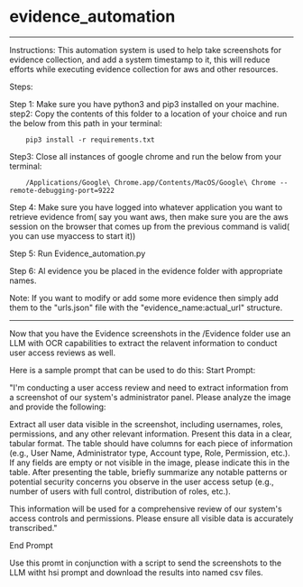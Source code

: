 
# evidence_automation
------------------------------------------------------------------------------------------------------------------------------------------------------------------------------------------
Instructions:
This automation system is used to help take screenshots for evidence collection, and add a system timestamp to it, this will reduce efforts while executing evidence collection for aws and other resources.

Steps:

Step 1: Make sure you have python3 and pip3 installed on your machine.
step2:  Copy the contents of this folder to a location of your choice and run the below from this path in your terminal:

        pip3 install -r requirements.txt
Step3: Close all instances of google chrome and run the below from your terminal:

        /Applications/Google\ Chrome.app/Contents/MacOS/Google\ Chrome --remote-debugging-port=9222

Step 4: Make sure you have logged into whatever application you want to retrieve evidence from( say you want aws, then make sure you are the aws session on the browser that comes up from the previous command is valid( you can use myaccess to start it))

Step 5: Run Evidence_automation.py

Step 6: Al evidence you be placed in the evidence folder with appropriate names.

Note: If you want to modify or add some more evidence then simply add them to the "urls.json" file with the "evidence_name:actual_url" structure.

------------------------------------------------------------------------------------------------------------------------------------------------------------------------------------------

Now that you have the Evidence screenshots in the /Evidence folder use an LLM with OCR capabilities to extract the relavent information to conduct user access reviews as well.

Here is a sample prompt that can be used to do this:
Start Prompt:

"I'm conducting a user access review and need to extract information from a screenshot of our system's administrator panel. Please analyze the image and provide the following:

Extract all user data visible in the screenshot, including usernames, roles, permissions, and any other relevant information.
Present this data in a clear, tabular format. The table should have columns for each piece of information (e.g., User Name, Administrator type, Account type, Role, Permission, etc.).
If any fields are empty or not visible in the image, please indicate this in the table.
After presenting the table, briefly summarize any notable patterns or potential security concerns you observe in the user access setup (e.g., number of users with full control, distribution of roles, etc.).

This information will be used for a comprehensive review of our system's access controls and permissions. Please ensure all visible data is accurately transcribed."

End Prompt

Use this promt in conjunction with a script to send the screenshots to the LLM witht hsi prompt and download the results into named csv files.

